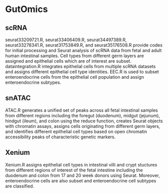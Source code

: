 # GutOmics

## scRNA

seurat33209721.R, seurat33406409.R, seurat34497389.R, seurat33278341.R, seurat31753849.R, and seurat35176508.R provide codes for initial processing and Seurat analysis of scRNA data from fetal and adult human intestinal samples. 
Cell types from different germ layers are assigned and epithelial cells which are of interest are subset. 
dataintegration.R integrates epithelial cells from multiple scRNA datasets and assigns different epithelial cell type identities. 
EEC.R is used to subset enteroendocrine cells from the epithelial cell population and assign enteroendocrine subtypes. 

## snATAC

ATAC.R generates a unified set of peaks across all fetal intestinal samples from different regions including the foregut (duodenum), midgut (jejunum), hindgut (ileum), and colon using the reduce function, 
creates Seurat objects with chromatin assays, assigns cells originating from different germ layers, and identifies different epithelial cell types based on open chromatin accessibility peaks of characteristic 
genetic markers.

## Xenium

Xenium.R assigns epithelial cell types in intestinal villi and crypt stuctures from different regions of interest of the fetal intestine including the duodenum and colon from 17 and 20 week donors using Seurat. 
Moreover, enteroendocrine cells are also subset and enteroendocrine cell subtypes are classified.

